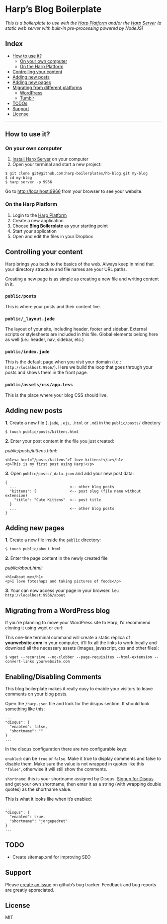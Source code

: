# Harp’s Blog Boilerplate

_This is a boilerplate to use with the [Harp Platform](http://harp.io/) and/or the [Harp Server](http://harpjs.com/) (a static web server with built-in pre-processing powered by NodeJS)_

## Index

- [How to use it?](#how-to-use-it)
    - [On your own computer](#on-your-own-computer)
    - [On the Harp Platform](#on-the-harp-platform)
- [Controlling your content](#controlling-your-content)
- [Adding new posts](#adding-new-posts)
- [Adding new pages](#adding-new-pages)
- [Migrating from different platforms](#migrating-from-different-platforms)
    - [WordPress](#wordpress)
    - [Tumblr](#tumblr)
- [TODOs](#todos)
- [Support](#support)
- [License](#license)

---

## How to use it?

### On your own computer

1. [Install Harp Server](http://harpjs.com/docs/environment/install) on your computer
2. Open your terminal and start a new project:

````
$ git clone git@github.com:harp-boilerplates/hb-blog.git my-blog
$ cd my-blog
$ harp server -p 9966
````

Go to [http://localhost:9966](http://localhost:9966/) from your browser to see your website.

### On the Harp Platform

1. Login to the [Harp Platform](http://harp.io/)
2. Create a new application
3. Choose __Blog Boilerplate__ as your starting point
4. Start your application
5. Open and edit the files in your Dropbox

## Controlling your content

Harp brings you back to the basics of the web. Always keep in mind that your directory structure and file names are your URL paths.

Creating a new page is as simple as creating a new file and writing content in it.

### `public/posts`

This is where your posts and their content live.

### `public/_layout.jade`

The layout of your site, including header, footer and sidebar. External scripts or stylesheets are included in this file. Global elements belong here as well (i.e.: header, nav, sidebar, etc.)

### `public/index.jade`

This is the default page when you visit your domain (i.e.: `http://localhost:9966/`). Here we build the loop that goes through your posts and shows them in the front page.

### `public/assets/css/app.less`

This is the place where your blog CSS should live.

## Adding new posts

__1__. Create a new file (`.jade`, `.ejs`, `.html` or `.md`) in the `public/posts/` directory

````
$ touch public/posts/kittens.html
````

__2__. Enter your post content in the file you just created:

_public/posts/kittens.html:_

````
<h1><a href="/posts/kittens">I love kittens!</a></h1>
<p>This is my first post using Harp!</p>
````

__3__. Open `public/posts/_data.json` and add your new post data:

````
{
  ...                        <-- other blog posts
  "kittens": {               <-- post slug (file name without extension)
    "title": "Cute Kittens"  <-- post title
  }
  ...                        <-- other blog posts
}
````

## Adding new pages

__1__. Create a new file inside the `public` directory:

````
$ touch public/about.html
````

__2__. Enter the page content in the newly created file

_public/about.html:_

````
<h1>About me</h1>
<p>I love fotoshapz and taking pictures of foods</p>
````

__3__. Your can now access your page in your browser. I.e.: `http://localhost:9966/about`

## Migrating from a WordPress blog

If you’re planning to move your WordPress site to Harp, I’d recommend cloning it using wget or curl:

This one-line terminal command will create a static replica of __yourwebsite.com__ in your computer, it’ll fix all the links to work locally and download all the necessary assets (images, javascript, css and other files):

```
$ wget --recursive --no-clobber --page-requisites --html-extension --convert-links yourwebsite.com
```

## Enabling/Disabling Comments

This blog boilerplate makes it really easy to enable your visitors to leave comments on your blog posts.

Open the `/harp.json` file and look for the disqus section. It should look something like this:

```
...
"disqus": {
  "enabled": false,
  "shortname": ""
}
...
```

In the disqus configuration there are two configurable keys:

`enabled`: can be `true` or `false`. Make it true to display comments and false to disable them. Make sure the value is not wrapped in quotes like this `"false"`, otherwise it will still show the comments.

`shortname`: this is your shortname assigned by Disqus. [Signup for Disqus](https://disqus.com/admin/signup/) and get your own shortname, then enter it as a string (with wrapping double quotes) as the shortname value.

This is what it looks like when it’s enabled:

```
...
"disqus": {
  "enabled": true,
  "shortname": "jorgepedret"
}
...
```

## TODO
- Create sitemap.xml for improving SEO

## Support

Please [create an issue](https://github.com/harp-boilerplates/hb-blog/issues) on github’s bug tracker. Feedback and bug reports are greatly appreciated.

## License

MIT